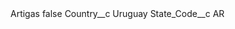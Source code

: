 <?xml version="1.0" encoding="UTF-8"?>
<CustomMetadata xmlns="http://soap.sforce.com/2006/04/metadata" xmlns:xsi="http://www.w3.org/2001/XMLSchema-instance" xmlns:xsd="http://www.w3.org/2001/XMLSchema">
    <label>Artigas</label>
    <protected>false</protected>
    <values>
        <field>Country__c</field>
        <value xsi:type="xsd:string">Uruguay</value>
    </values>
    <values>
        <field>State_Code__c</field>
        <value xsi:type="xsd:string">AR</value>
    </values>
</CustomMetadata>
